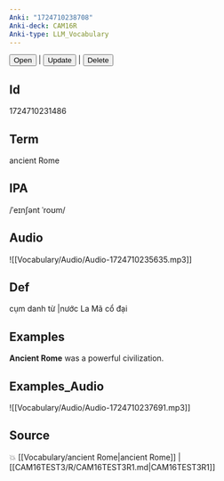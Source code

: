 ```yaml
---
Anki: "1724710238708"
Anki-deck: CAM16R
Anki-type: LLM_Vocabulary
---
```

<button class="anki-btn-open">Open</button> | <button class="anki-btn-update">Update</button> | <button class="anki-btn-delete">Delete</button>

## Id
1724710231486
## Term
ancient Rome
## IPA
 /ˈeɪnʃənt ˈroʊm/
## Audio
 ![[Vocabulary/Audio/Audio-1724710235635.mp3]]

## Def
 cụm danh từ |nước La Mã cổ đại 
## Examples
**Ancient Rome** was a powerful civilization.

## Examples_Audio
![[Vocabulary/Audio/Audio-1724710237691.mp3]]
## Source
💥 [[Vocabulary/ancient Rome|ancient Rome]] |  [[CAM16TEST3/R/CAM16TEST3R1.md|CAM16TEST3R1]]